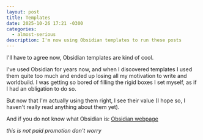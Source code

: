 ```yaml
---
layout: post
title: Templates
date: 2025-10-26 17:21 -0300
categories:
  - almost-serious
description: I'm now using Obsidian templates to run these posts
---
```

I'll have to agree now, Obsidian templates are kind of cool.

I've used Obsidian for years now, and when I discovered templates I used them quite too much and ended up losing all my motivation to write and worldbuild. I was getting so bored of filling the rigid boxes I set myself, as if I had an obligation to do so.

But now that I'm actually using them right, I see their value (I hope so, I haven't really read anything about them yet).

And if you do not know what Obsidian is: [Obsidian webpage](https://obsidian.md/)

*this is not paid promotion don't worry*